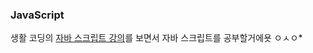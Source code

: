 ### JavaScript

생활 코딩의 [자바 스크립트 강의](https://opentutorials.org/course/743)를 보면서 자바 스크립트를 공부할거에욧 ㅇㅅㅇ*
